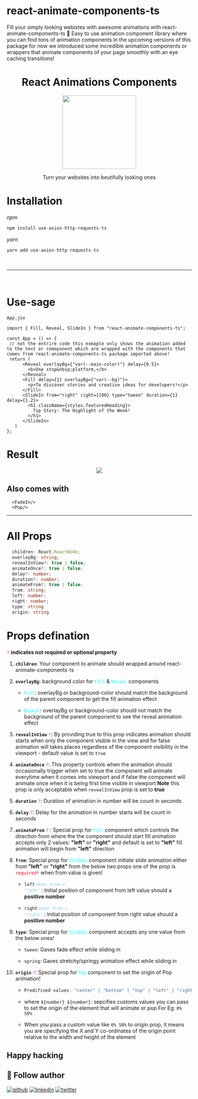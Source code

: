 # react-animate-components-ts

Fill your simply looking webistes with awesome animations with react-animate-components-ts 🚀
Easy to use animation component library where you can find tons of animation components in the upcoming versions of this package for now we introduced some incredible animation components or wrappers that animate components of your page smoothly with an eye caching transitions!

<div align="center">
 <h1> React Animations Components</h1>
</div>

<div align="center">
   <a href="https://axios-http.com"><img width=200 src="https://miro.medium.com/v2/resize:fit:971/1*iI2L2ZNAL51tBpM-gzzGRw.png" /></a><br>
</div>
<p align="center">Turn your websites into beutifully looking ones</p>

<h1>Installation</h1>

_npm_

```js
npm install use-axios-http-requests-ts
```

_yarn_

```js
yarn add use-axios-http-requests-ts
```

<br>

<hr/>
<br>

<h1>Use-sage</h1>

`App.jsx`

```tsx
import { Fill, Reveal, SlideIn } from "react-animate-components-ts";

const App = () => {
 // not the entrire code this exmaple only shows the animation added to the text or comoponent which are wrapped with the components that comes from react-animate-components-ts package imported above!
 return (
      <Reveal overlayBg={"var(--main-color)"} delay={0.5}>
        <b>One stop&nbsp;platform,</b>
      </Reveal>
      <Fill delay={1} overlayBg={"var(--bg)"}>
        <p>To discover stories and creative ideas for developers!</p>
      </Fill>
      <SlideIn from="right" right={100} type="tween" duration={1} delay={1.2}>
        <h1 className={styles.featuredHeading}>
          Top Story: The Highlight of the Week!
        </h1>
      </SlideIn>
   )
};

```

<h1>Result</h1>

<div align="center">
 <img src="https://dev-hub-nextjs-app.vercel.app/_next/image?url=http%3A%2F%2Fres.cloudinary.com%2Fdvzjzf36i%2Fimage%2Fupload%2Fv1710614736%2Fowsg5apovixvgqlqr5mj.gif&w=1920&q=75"/>
</div>

## Also comes with

```tsx
  <FadeIn/>
  <Pop/>
```

<hr/>

<h1>All Props</h1>

```ts
  children: React.ReactNode;
  overlayBg: string;
  revealInView?: true | false;
  animateOnce?: true | false;
  delay?: number;
  duration?: number;
  animateFrom?: true | false;
  from: string;
  left: number;
  right: number;
  type: string
  origin: string
```

<h1>Props defination</h1>

<code style="color : fuchsia">?</code> **indicates not required or optional property**

1. **`children`**: Your component to animate should wrapped around react-animate-components-ts

2. **`overlayBg`**: background color for <code style="color : cyan">Fill</code> & <code style="color : cyan">Reveal</code> components

   - <code style="color : cyan">Fill</code>: overlayBg or background-color should match the background of the parent component to get the fill animation effect

   - <code style="color : cyan">Reveal</code>: overlayBg or background-color should not match the background of the parent component to see the reveal animation effect

3. **`revealInView`** <code style="color : fuchsia">?</code>: By providing true to this prop indicates animation should starts when only the component visible in the view and for false animation will takes places regardless of the component visibility in the viewport - default value is set to `true`

4. **`animateOnce`** <code style="color : fuchsia">?</code>: This property controls when the animation should occasionally trigger when set to true the component will animate everytime when it comes into viewport and if false the component will animate once when it is being first time visible in viewport **Note** this prop is only acceptable when `revealInView` prop is set to **true**

5. **`duration`** <code style="color : fuchsia">?</code>: Duration of animation in number will be count in seconds

6. **`delay`** <code style="color : fuchsia">?</code>: Delay for the animation in number starts will be count in seconds

7. **`animateFrom`** <code style="color : fuchsia">?</code> : Special prop for <code style="color : cyan">Fill</code> component which controls the direction from where the the component should start fill animation accepts only 2 values: **"left"** or **"right"** and default is set to **"left"** fill animation will begin from **"left"** direction

8. **`from`**: Special prop for <code style="color : cyan">SlideIn</code> component initiate slide animation either from **"left"** or **"right"** from the below two props one of the prop is <code style="color : red">required\*</code> when from value is given!

   - `left` <code style="color : lightskyblue">when from = "left"</code> : Initial position of component from left value should a **positive number**

   - `right` <code style="color : lightskyblue">when from = "right"</code> : Initial position of component from right value should a **positive number**

9. **`type`**: Special prop for <code style="color : cyan">SlideIn</code> component accepts any one value from the below ones!

   - `tween`: Gaves fade effect while sliding in

   - `spring`: Gaves stretchy/springy animation effect while sliding in

10. **`origin`** <code style="color : fuchsia">?</code>: Special prop for <code style="color : cyan">Pop</code> component to set the origin of Pop animation!

    - ```ts
      Predifined values: "center" | "bottom" | "top" | "left" | "right" | "bottom left" | "bottom right" | "bottom center" | "top left" | "top right" | "top center" | "left center" | "right center" | `${number} ${number}`;
      ```
    - where `${number} ${number}`: sepcifies customs values you can pass to set the origin of the element that will animate or pop For Eg: `0% 50%`

    - When you pass a custom value like `0% 50%` to origin prop, it means you are specifying the X and Y co-ordinates of the origin point relative to the width and height of the element

## Happy hacking

## 🚀 Follow author

[![github](https://img.shields.io/badge/github-000?style=for-the-badge&logo=github&logoColor=white)](https://github.com/SoloProgrammer/)
[![linkedin](https://img.shields.io/badge/linkedin-0A66C2?style=for-the-badge&logo=linkedin&logoColor=white)](https://www.linkedin.com/in/pratham-shinde-698a4b240/)
[![twitter](https://img.shields.io/badge/twitter-1DA1F2?style=for-the-badge&logo=twitter&logoColor=white)](https://twitter.com/dev_pratham_0g)
